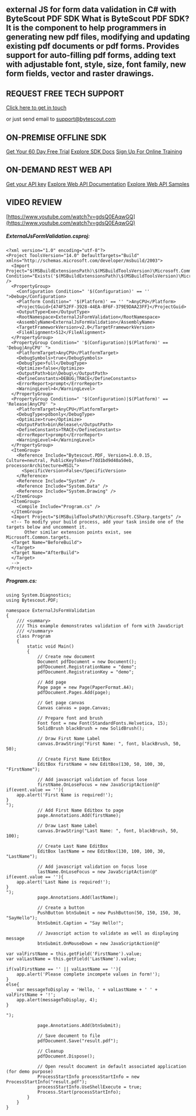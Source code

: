 ## external JS for form data validation in C# with ByteScout PDF SDK What is ByteScout PDF SDK? It is the component to help programmers in generating new pdf files, modifying and updating existing pdf documents or pdf forms. Provides support for auto-filling pdf forms, adding text with adjustable font, style, size, font family, new form fields, vector and raster drawings.

## REQUEST FREE TECH SUPPORT

[Click here to get in touch](https://bytescout.zendesk.com/hc/en-us/requests/new?subject=ByteScout%20PDF%20SDK%20Question)

or just send email to [support@bytescout.com](mailto:support@bytescout.com?subject=ByteScout%20PDF%20SDK%20Question) 

## ON-PREMISE OFFLINE SDK 

[Get Your 60 Day Free Trial](https://bytescout.com/download/web-installer?utm_source=github-readme)
[Explore SDK Docs](https://bytescout.com/documentation/index.html?utm_source=github-readme)
[Sign Up For Online Training](https://academy.bytescout.com/)


## ON-DEMAND REST WEB API

[Get your API key](https://pdf.co/documentation/api?utm_source=github-readme)
[Explore Web API Documentation](https://pdf.co/documentation/api?utm_source=github-readme)
[Explore Web API Samples](https://github.com/bytescout/ByteScout-SDK-SourceCode/tree/master/PDF.co%20Web%20API)

## VIDEO REVIEW

[https://www.youtube.com/watch?v=gdsQ0EAqwGQ](https://www.youtube.com/watch?v=gdsQ0EAqwGQ)




<!-- code block begin -->

##### **ExternalJsFormValidation.csproj:**
    
```
<?xml version="1.0" encoding="utf-8"?>
<Project ToolsVersion="14.0" DefaultTargets="Build" xmlns="http://schemas.microsoft.com/developer/msbuild/2003">
  <Import Project="$(MSBuildExtensionsPath)\$(MSBuildToolsVersion)\Microsoft.Common.props" Condition="Exists('$(MSBuildExtensionsPath)\$(MSBuildToolsVersion)\Microsoft.Common.props')" />
  <PropertyGroup>
    <Configuration Condition=" '$(Configuration)' == '' ">Debug</Configuration>
    <Platform Condition=" '$(Platform)' == '' ">AnyCPU</Platform>
    <ProjectGuid>{474F52FF-3928-44EA-8F6F-379E9DAA23FF}</ProjectGuid>
    <OutputType>Exe</OutputType>
    <RootNamespace>ExternalJsFormValidation</RootNamespace>
    <AssemblyName>ExternalJsFormValidation</AssemblyName>
    <TargetFrameworkVersion>v2.0</TargetFrameworkVersion>
    <FileAlignment>512</FileAlignment>
  </PropertyGroup>
  <PropertyGroup Condition=" '$(Configuration)|$(Platform)' == 'Debug|AnyCPU' ">
    <PlatformTarget>AnyCPU</PlatformTarget>
    <DebugSymbols>true</DebugSymbols>
    <DebugType>full</DebugType>
    <Optimize>false</Optimize>
    <OutputPath>bin\Debug\</OutputPath>
    <DefineConstants>DEBUG;TRACE</DefineConstants>
    <ErrorReport>prompt</ErrorReport>
    <WarningLevel>4</WarningLevel>
  </PropertyGroup>
  <PropertyGroup Condition=" '$(Configuration)|$(Platform)' == 'Release|AnyCPU' ">
    <PlatformTarget>AnyCPU</PlatformTarget>
    <DebugType>pdbonly</DebugType>
    <Optimize>true</Optimize>
    <OutputPath>bin\Release\</OutputPath>
    <DefineConstants>TRACE</DefineConstants>
    <ErrorReport>prompt</ErrorReport>
    <WarningLevel>4</WarningLevel>
  </PropertyGroup>
  <ItemGroup>
    <Reference Include="Bytescout.PDF, Version=1.0.0.15, Culture=neutral, PublicKeyToken=f7dd1bd9d40a50eb, processorArchitecture=MSIL">
      <SpecificVersion>False</SpecificVersion>
    </Reference>
    <Reference Include="System" />
    <Reference Include="System.Data" />
    <Reference Include="System.Drawing" />
  </ItemGroup>
  <ItemGroup>
    <Compile Include="Program.cs" />
  </ItemGroup>
  <Import Project="$(MSBuildToolsPath)\Microsoft.CSharp.targets" />
  <!-- To modify your build process, add your task inside one of the targets below and uncomment it. 
       Other similar extension points exist, see Microsoft.Common.targets.
  <Target Name="BeforeBuild">
  </Target>
  <Target Name="AfterBuild">
  </Target>
  -->
</Project>
```

<!-- code block end -->    

<!-- code block begin -->

##### **Program.cs:**
    
```
using System.Diagnostics;
using Bytescout.PDF;

namespace ExternalJsFormValidation
{
    /// <summary>
    /// This example demonstrates validation of form with JavaScript
    /// </summary>
    class Program
    {
        static void Main()
        {
            // Create new document
            Document pdfDocument = new Document();
            pdfDocument.RegistrationName = "demo";
            pdfDocument.RegistrationKey = "demo";

            // Add page
            Page page = new Page(PaperFormat.A4);
            pdfDocument.Pages.Add(page);

            // Get page canvas
            Canvas canvas = page.Canvas;

            // Prepare font and brush
            Font font = new Font(StandardFonts.Helvetica, 15);
            SolidBrush blackBrush = new SolidBrush();

            // Draw First Name Label
            canvas.DrawString("First Name: ", font, blackBrush, 50, 50);

            // Create First Name EditBox
            EditBox firstName = new EditBox(130, 50, 100, 30, "FirstName");
            
            // Add javascript validation of focus lose
            firstName.OnLoseFocus = new JavaScriptAction(@"
if(event.value == ''){
    app.alert('First Name is required!');
}
");
            // Add First Name Editbox to page
            page.Annotations.Add(firstName);

            // Draw Last Name Label
            canvas.DrawString("Last Name: ", font, blackBrush, 50, 100);

            // Create Last Name EditBox
            EditBox lastName = new EditBox(130, 100, 100, 30, "LastName");
            
            // Add javascript validation on focus lose
            lastName.OnLoseFocus = new JavaScriptAction(@"
if(event.value == ''){
    app.alert('Last Name is required!');
}
");
            page.Annotations.Add(lastName);

            // Create a button
            PushButton btnSubmit = new PushButton(50, 150, 150, 30, "SayHello");
            btnSubmit.Caption = "Say Hello!";

            // Javascript action to validate as well as displaying message
            btnSubmit.OnMouseDown = new JavaScriptAction(@"

var valFirstName = this.getField('FirstName').value;
var valLastName = this.getField('LastName').value;

if(valFirstName == '' || valLastName == ''){
    app.alert('Please complete incompete values in form!');
}
else{
    var messageToDisplay = 'Hello, ' + valLastName + ' ' + valFirstName + '!';
    app.alert(messageToDisplay, 4);
}

");

            page.Annotations.Add(btnSubmit);

            // Save document to file
            pdfDocument.Save("result.pdf");

            // Cleanup 
            pdfDocument.Dispose();

            // Open result document in default associated application (for demo purpose)
            ProcessStartInfo processStartInfo = new ProcessStartInfo("result.pdf");
            processStartInfo.UseShellExecute = true;
            Process.Start(processStartInfo);
        }
    }
}

```

<!-- code block end -->